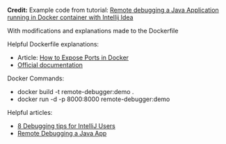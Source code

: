 **Credit:**
Example code from tutorial: [Remote debugging a Java Application running in Docker container with Intellij Idea](https://medium.com/swlh/remote-debugging-a-java-application-running-in-docker-container-with-intellij-idea-efe54cd77f02
)

With modifications and explanations made to the Dockerfile

Helpful Dockerfile explanations:
- Article: [How to Expose Ports in Docker](https://www.whitesourcesoftware.com/free-developer-tools/blog/docker-expose-port/)
- [Official documentation](https://docs.docker.com/engine/reference/builder/)

Docker Commands:
- docker build -t remote-debugger:demo .
- docker run -d -p 8000:8000 remote-debugger:demo

Helpful articles:
- [8 Debugging tips for IntelliJ Users](https://lightrun.com/debugging/eight-debugging-tips-for-intellijidea-users-you-never-knew-existed/)
- [Remote Debugging a Java App](https://www.baeldung.com/java-application-remote-debugging)

